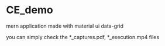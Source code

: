 # CE_demo
mern application made with material ui data-grid

you can simply check the *_captures.pdf, *_execution.mp4 files
